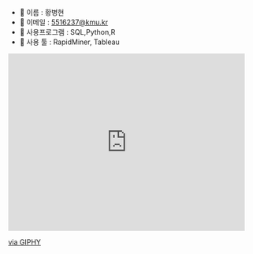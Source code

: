 <!--**Hwangbounghyeon/Hwangbounghyeon** is a ✨ _special_ ✨ repository because its `README.md` (this file) appears on your GitHub profile.

Here are some ideas to get you started:-->

- 🔭 이름 : 황병현  
- 🌱 이메일 : 5516237@kmu.kr  
- 👯 사용프로그램 : SQL,Python,R
- 🤔 사용 툴 : RapidMiner, Tableau

<iframe src="https://giphy.com/embed/uiW8Ui19VX5xm" width="480" height="360" frameBorder="0" class="giphy-embed" allowFullScreen></iframe><p><a href="https://giphy.com/gifs/cat-excited-exciting-uiW8Ui19VX5xm">via GIPHY</a></p>
<!--

- 💬 Ask me about ...
- 📫 How to reach me: ...
- 😄 Pronouns: ...
- ⚡ Fun fact: ...
-->
